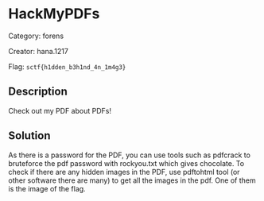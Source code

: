 
# HackMyPDFs

Category: forens

Creator: hana.1217

Flag: `sctf{h1dden_b3h1nd_4n_1m4g3}`

## Description
Check out my PDF about PDFs!


## Solution
As there is a password for the PDF, you can use tools such as pdfcrack to bruteforce the pdf password with rockyou.txt which gives chocolate. To check if there are any hidden images in the PDF, use pdftohtml tool (or other software there are many) to get all the images in the pdf. One of them is the image of the flag.
